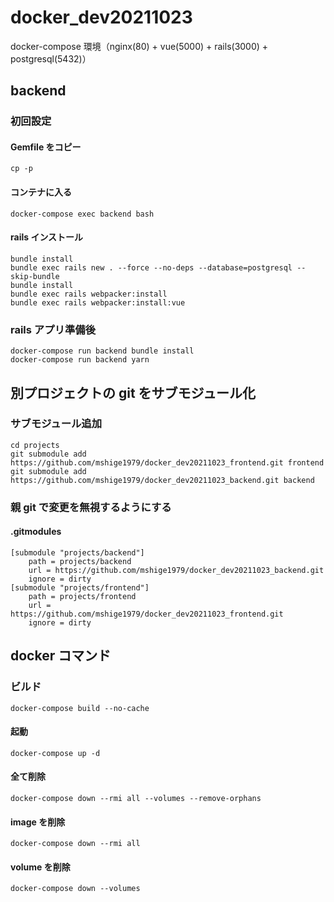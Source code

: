 # docker_dev20211023

docker-compose 環境（nginx(80) + vue(5000) + rails(3000) + postgresql(5432)）

## backend

### 初回設定

#### Gemfile をコピー

```
cp -p
```

#### コンテナに入る

```
docker-compose exec backend bash
```

#### rails インストール

```
bundle install
bundle exec rails new . --force --no-deps --database=postgresql --skip-bundle
bundle install
bundle exec rails webpacker:install
bundle exec rails webpacker:install:vue
```

### rails アプリ準備後

```
docker-compose run backend bundle install
docker-compose run backend yarn
```

## 別プロジェクトの git をサブモジュール化

### サブモジュール追加

```
cd projects
git submodule add https://github.com/mshige1979/docker_dev20211023_frontend.git frontend
git submodule add https://github.com/mshige1979/docker_dev20211023_backend.git backend
```

### 親 git で変更を無視するようにする

#### .gitmodules

```
[submodule "projects/backend"]
	path = projects/backend
	url = https://github.com/mshige1979/docker_dev20211023_backend.git
	ignore = dirty
[submodule "projects/frontend"]
	path = projects/frontend
	url = https://github.com/mshige1979/docker_dev20211023_frontend.git
	ignore = dirty
```

## docker コマンド

### ビルド

```
docker-compose build --no-cache
```

#### 起動

```
docker-compose up -d
```

#### 全て削除

```
docker-compose down --rmi all --volumes --remove-orphans
```

#### image を削除

```
docker-compose down --rmi all
```

#### volume を削除

```
docker-compose down --volumes
```
